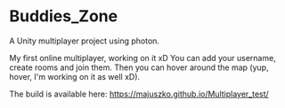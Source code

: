 # Buddies_Zone
A Unity multiplayer project using photon.

My first online multiplayer, working on it xD
You can add your username, create rooms and join them. Then you can hover around the map (yup, hover, I'm working on it as well xD). 

The build is available here: https://majuszko.github.io/Multiplayer_test/
